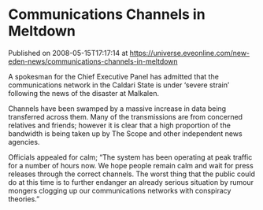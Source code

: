 # Communications Channels in Meltdown
Published on 2008-05-15T17:17:14 at https://universe.eveonline.com/new-eden-news/communications-channels-in-meltdown

A spokesman for the Chief Executive Panel has admitted that the communications network in the Caldari State is under ‘severe strain’ following the news of the disaster at Malkalen.

Channels have been swamped by a massive increase in data being transferred across them. Many of the transmissions are from concerned relatives and friends; however it is clear that a high proportion of the bandwidth is being taken up by The Scope and other independent news agencies.

Officials appealed for calm; “The system has been operating at peak traffic for a number of hours now. We hope people remain calm and wait for press releases through the correct channels. The worst thing that the public could do at this time is to further endanger an already serious situation by rumour mongers clogging up our communications networks with conspiracy theories.”
